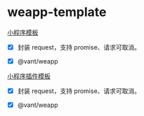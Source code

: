 # weapp-template

[小程序模板](https://github.com/zhuanglong/weapp-template/tree/weapp)

- [x] 封装 request，支持 promise、请求可取消。

- [x] @vant/weapp

[小程序插件模板](https://github.com/zhuanglong/weapp-template/tree/weapp-plugin)

- [x] 封装 request，支持 promise、请求可取消。

- [x] @vant/weapp
